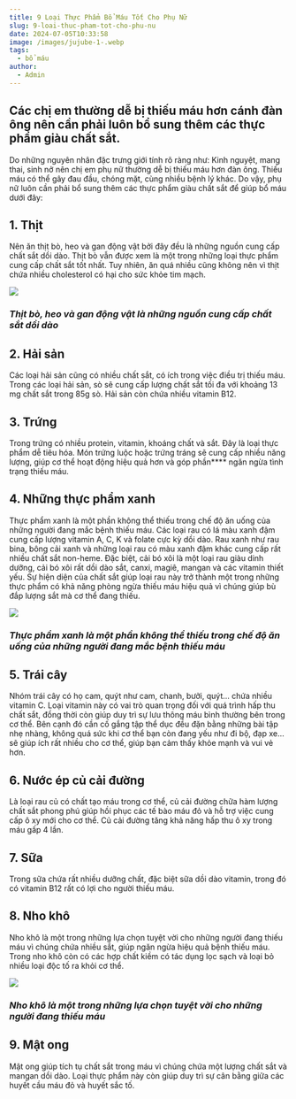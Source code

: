 ```yaml
---
title: 9 Loại Thực Phẩm Bổ Máu Tốt Cho Phụ Nữ
slug: 9-loai-thuc-pham-tot-cho-phu-nu
date: 2024-07-05T10:33:58
image: /images/jujube-1-.webp
tags:
  - bổ máu
author:
  - Admin
---
```

## Các chị em thường dễ bị thiếu máu hơn cánh đàn ông nên cần phải luôn bổ sung thêm các thực phẩm giàu chất sắt.

Do những nguyên nhân đặc trưng giới tính rõ ràng như: Kinh nguyệt, mang thai, sinh nở nên chị em phụ nữ thường dễ bị thiếu máu hơn đàn ông. Thiếu máu có thể gây đau đầu, chóng mặt, cùng nhiều bệnh lý khác. Do vậy, phụ nữ luôn cần phải bổ sung thêm các thực phẩm giàu chất sắt để giúp bổ máu dưới đây:

## 1. Thịt

Nên ăn thịt bò, heo và gan động vật bởi đây đều là những nguồn cung cấp chất sắt dồi dào. Thịt bò vẫn được xem là một trong những loại thực phẩm cung cấp chất sắt tốt nhất. Tuy nhiên, ăn quá nhiều cũng không nên vì thịt chứa nhiều cholesterol có hại cho sức khỏe tim mạch.

![](/images/25.png)

### _Thịt bò, heo và gan động vật là những nguồn cung cấp chất sắt dồi dào_

## 2. Hải sản

Các loại hải sản cũng có nhiều chất sắt, có ích trong việc điều trị thiếu máu. Trong các loại hải sản, sò sẽ cung cấp lượng chất sắt tối đa với khoảng 13 mg chất sắt trong 85g sò. Hải sản còn chứa nhiều vitamin B12.

## 3. Trứng

Trong trứng có nhiều protein, vitamin, khoáng chất và sắt. Đây là loại thực phẩm dễ tiêu hóa. Món trứng luộc hoặc trứng tráng sẽ cung cấp nhiều năng lượng, giúp cơ thể hoạt động hiệu quả hơn và góp phần**** ngăn ngừa tình trạng thiếu máu.

## 4. Những thực phẩm xanh

Thực phẩm xanh là một phần không thể thiếu trong chế độ ăn uống của những người đang mắc bệnh thiếu máu. Các loại rau có lá màu xanh đậm cung cấp lượng vitamin A, C, K và folate cực kỳ dồi dào. Rau xanh như rau bina, bông cải xanh và những loại rau có màu xanh đậm khác cung cấp rất nhiều chất sắt non-heme. Đặc biệt, cải bó xôi là một loại rau giàu dinh dưỡng, cải bó xôi rất dồi dào sắt, canxi, magiê, mangan và các vitamin thiết yếu. Sự hiện diện của chất sắt giúp loại rau này trở thành một trong những thực phẩm có khả năng phòng ngừa thiếu máu hiệu quả vì chúng giúp bù đắp lượng sắt mà cơ thể đang thiếu.

![](/images/23.png)

### _Thực phẩm xanh là một phần không thể thiếu trong chế độ ăn uống của những người đang mắc bệnh thiếu máu_

## 5. Trái cây

Nhóm trái cây có họ cam, quýt như cam, chanh, bưởi, quýt… chứa nhiều vitamin C. Loại vitamin này có vai trò quan trọng đối với quá trình hấp thu chất sắt, đồng thời còn giúp duy trì sự lưu thông máu bình thường bên trong cơ thể.
Bên cạnh đó cần cố gắng tập thể dục đều đặn bằng những bài tập nhẹ nhàng, không quá sức khi cơ thể bạn còn đang yếu như đi bộ, đạp xe… sẽ giúp ích rất nhiều cho cơ thể, giúp bạn cảm thấy khỏe mạnh và vui vẻ hơn.

## 6. Nước ép củ cải đường

Là loại rau củ có chất tạo máu trong cơ thể, củ cải đường chữa hàm lượng chất sắt phong phú giúp hồi phục các tế bào máu đỏ và hỗ trợ việc cung cấp ô xy mới cho cơ thể. Củ cải đường tăng khả năng hấp thu ô xy trong máu gấp 4 lần.

## 7. Sữa

Trong sữa chứa rất nhiều dưỡng chất, đặc biệt sữa dồi dào vitamin, trong đó có vitamin B12 rất có lợi cho người thiếu máu.

## 8. Nho khô

Nho khô là một trong những lựa chọn tuyệt vời cho những người đang thiếu máu vì chúng chứa nhiều sắt, giúp ngăn ngừa hiệu quả bệnh thiếu máu. Trong nho khô còn có các hợp chất kiềm có tác dụng lọc sạch và loại bỏ nhiều loại độc tố ra khỏi cơ thể.

![](/images/jujube-2-.webp)

### _Nho khô là một trong những lựa chọn tuyệt vời cho những người đang thiếu máu_

## 9. Mật ong

Mật ong giúp tích tụ chất sắt trong máu vì chúng chứa một lượng chất sắt và mangan dồi dào. Loại thực phẩm này còn giúp duy trì sự cân bằng giữa các huyết cầu máu đỏ và huyết sắc tố.
